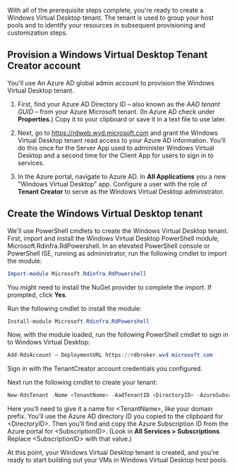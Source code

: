 With all of the prerequisite steps complete, you're ready to create a Windows Virtual Desktop tenant. The tenant is used to group your host pools and to identify your resources in subsequent provisioning and customization steps. 

## Provision a Windows Virtual Desktop Tenant Creator account 
You'll use An Azure AD global admin account to provision the Windows Virtual Desktop tenant.  

1. First, find your Azure AD Directory ID – also known as the *AAD tenant GUID* – from your Azure Microsoft tenant. (In Azure AD check under **Properties**.) Copy it to your clipboard or save it in a text file to use later.  

2. Next, go to https://rdweb.wvd.microsoft.com and grant the Windows Virtual Desktop tenant read access to your Azure AD information. You’ll do this once for the Server App used to administer Windows Virtual Desktop and a second time for the Client App for users to sign in to services.  

3. In the Azure portal, navigate to Azure AD. In **All Applications** you a new "Windows Virtual Desktop" app. Configure a user with the role of **Tenant Creator** to serve as the Windows Virtual Desktop administrator.  

## Create the Windows Virtual Desktop tenant 
We'll use PowerShell cmdlets to create the Windows Virtual Desktop tenant. First, import and install the Windows Virtual Desktop PowerShell module, Microsoft.Rdinfra.RdPowershell. In an elevated PowerShell console or PowerShell ISE, running as administrator, run the following cmdlet to import the module:

```powershell
Import-module Microsoft.Rdinfra.RdPowershell 
```

You might need to install the NuGet provider to complete the import. If prompted, click **Yes**. 

Run the following cmdlet to install the module:

```powershell
Install-module Microsoft.Rdinfra.RdPowershell 
```

Now, with the module loaded, run the following PowerShell cmdlet to sign in to Windows Virtual Desktop: 

```powershell
Add-RdsAccount – DeploymentURL https://rdbroker.wvd.microsoft.com 
```

Sign in with the TenantCreator account credentials you  configured. 

Next run the following cmdlet to create your tenant: 

```powershell
New-RdsTenant -Name <TenantName> -AadTenantID <DirectoryID> -AzureSubscriptionID <SubscriptionID> 
```

Here you’ll need to give it a name for \<TenantName\>, like your domain prefix. You’ll use the Azure AD directory ID you copied to the clipboard for \<DirectoryID\>. Then you’ll find and copy the Azure Subscription ID from the Azure portal for \<SubscriptionID\>. (Look in **All Services > Subscriptions**. Replace \<SubscriptionID\> with that value.)   

At this point, your Windows Virtual Desktop tenant is created, and you're ready to start building out your VMs in Windows Virtual Desktop host pools. 
